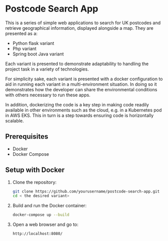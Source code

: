 # Postcode Search App

This is a series of simple web applications to search for UK postcodes and retrieve geographical information, displayed alongside a map.
They are presented as a:
  - Python flask variant
  - Php variant
  - Spring boot Java variant

Each variant is presented to demonstrate adaptability to handling the project task in a variety of technologies.

For simplicity sake, each variant is presented with a docker configuration to aid in running each variant in a multi-environment situation. 
In doing so it demonstrates how the developer can share the environmental conditions with others necessary to run these apps.  

In addition, dockerizing the code is a key step in making code readily available in other environments such as the cloud, e.g. in a Kubernetes pod in AWS EKS.
This in turn is a step towards ensuring code is horizontally scalable.


## Prerequisites

- Docker
- Docker Compose

## Setup with Docker

1. Clone the repository:
    ```sh
    git clone https://github.com/yourusername/postcode-search-app.git
    cd < the desired variant>
    ```

2. Build and run the Docker container:
    ```sh
    docker-compose up --build
    ```

3. Open a web browser and go to:
    ```
    http://localhost:8080/
    ```
